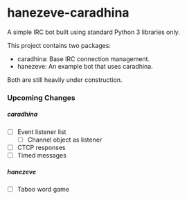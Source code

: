 # hanezeve-caradhina
A simple IRC bot built using standard Python 3 libraries only.

This project contains two packages:
- caradhina: Base IRC connection management.
- hanezeve: An example bot that uses caradhina.

Both are still heavily under construction.

### Upcoming Changes
##### caradhina
- [ ] Event listener list
  - [ ] Channel object as listener
- [ ] CTCP responses
- [ ] Timed messages
##### hanezeve
- [ ] Taboo word game
